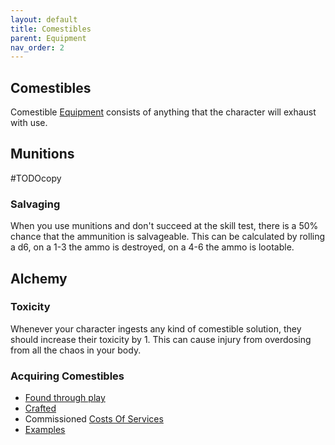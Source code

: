 ```yaml
---
layout: default
title: Comestibles
parent: Equipment
nav_order: 2
---
```

## Comestibles
Comestible [Equipment](Equipment) consists of anything that the character will exhaust with use.

## Munitions
#TODOcopy 

### Salvaging
When you use munitions and don't succeed at the skill test, there is a 50% chance that the ammunition is salvageable. This can be calculated by rolling a d6, on a 1-3 the ammo is destroyed, on a 4-6 the ammo is lootable.

## Alchemy

### Toxicity
Whenever your character ingests any kind of comestible solution, they should increase their toxicity by 1. This can cause injury from overdosing from all the chaos in your body.

### Acquiring Comestibles
* [Found through play](Equipment#Looting)
* [Crafted](Designing-Comestibles)
* Commissioned [Costs Of Services](Services#Costs%20Of%20Services)
* [Examples](Example-Comestibles)

